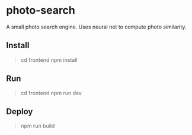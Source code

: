# photo-search
A small photo search engine. Uses neural net to compute photo similarity.

Install
-------

> cd frontend
> npm install


Run
---

> cd frontend
> npm run dev


Deploy
------

> npm run build

